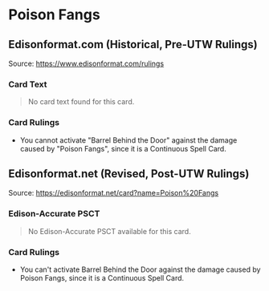 # Poison Fangs

## Edisonformat.com (Historical, Pre-UTW Rulings)

Source: https://www.edisonformat.com/rulings

### Card Text

> No card text found for this card.

### Card Rulings

*   You cannot activate "Barrel Behind the Door" against the damage caused by "Poison Fangs", since it is a Continuous Spell Card.

## Edisonformat.net (Revised, Post-UTW Rulings)

Source: https://edisonformat.net/card?name=Poison%20Fangs

### Edison-Accurate PSCT

> No Edison-Accurate PSCT available for this card.

### Card Rulings

*   You can't activate Barrel Behind the Door against the damage caused by Poison Fangs, since it is a Continuous Spell Card.
            